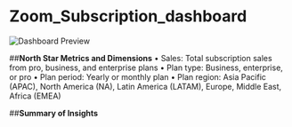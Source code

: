 # Zoom_Subscription_dashboard

![Dashboard Preview](https://user-images.githubusercontent.com/Zoom_dashboard.png)

##__North Star Metrics and Dimensions__
• Sales: Total subscription sales from pro, business, and enterprise plans
• Plan type: Business, enterprise, or pro
• Plan period: Yearly or monthly plan
• Plan region: Asia Pacific (APAC), North America (NA), Latin America (LATAM), Europe, Middle East, Africa (EMEA)

##__Summary of Insights__
